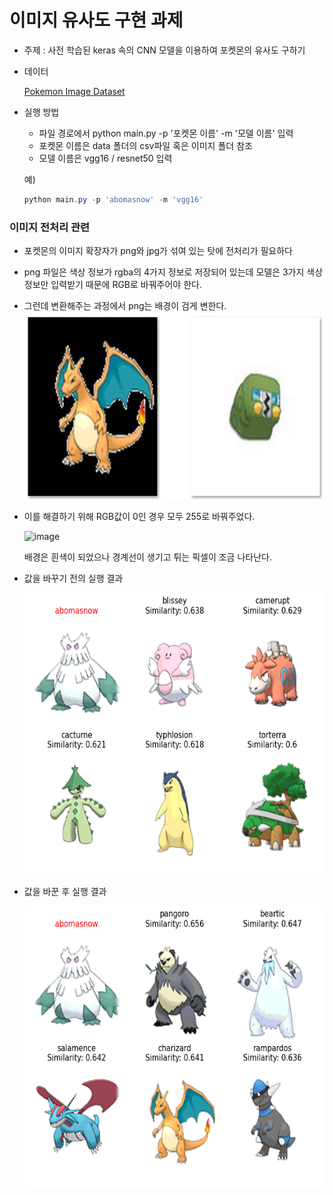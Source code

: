 # 이미지 유사도 구현 과제

- 주제 : 사전 학습된 keras 속의 CNN 모델을 이용하여 포켓몬의 유사도 구하기
- 데이터

  [Pokemon Image Dataset](https://www.kaggle.com/datasets/vishalsubbiah/pokemon-images-and-types)

- 실행 방법
  - 파일 경로에서 python main.py -p '포켓몬 이름' -m '모델 이름' 입력
  - 포켓몬 이름은 data 폴더의 csv파일 혹은 이미지 폴더 참조
  - 모델 이름은 vgg16 / resnet50 입력<p>
  
  예)
  ```powershell
  python main.py -p 'abomasnow' -m 'vgg16'
  ```

### 이미지 전처리 관련
- 포켓몬의 이미지 확장자가 png와 jpg가 섞여 있는 탓에 전처리가 필요하다
- png 파일은 색상 정보가 rgba의 4가지 정보로 저장되어 있는데 모델은 3가지 색상 정보만 입력받기 때문에 RGB로 바꿔주어야 한다.
- 그런데 변환해주는 과정에서 png는 배경이 검게 변한다.
  <img src="./data/background.png" width="600px" height="300px" alt="background"></img><br/>

- 이를 해결하기 위해 RGB값이 0인 경우 모두 255로 바꿔주었다.
  
  ![image](https://github.com/jjun2648/image_similarity/assets/50532905/9a20b357-f333-44a3-bbc2-8bc80531b8d5)

  배경은 흰색이 되었으나 경계선이 생기고 튀는 픽셀이 조금 나타난다.

- 값을 바꾸기 전의 실행 결과
  
  <img src="./data/black_bg.png" width="600px" height="450px" alt="background"></img><br/>
- 값을 바꾼 후 실행 결과
  
  <img src="./data/white_bg.png" width="600px" height="450px" alt="background"></img><br/>
